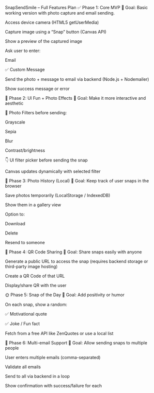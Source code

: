 SnapSendSmile – Full Features Plan
✅ Phase 1: Core MVP
🎯 Goal: Basic working version with photo capture and email sending.

 Access device camera (HTML5 getUserMedia)

 Capture image using a “Snap” button (Canvas API)

 Show a preview of the captured image

 Ask user to enter:

 Email

 ✅ Custom Message

 Send the photo + message to email via backend (Node.js + Nodemailer)

 Show success message or error

🎨 Phase 2: UI Fun + Photo Effects
🎯 Goal: Make it more interactive and aesthetic

 📸 Photo Filters before sending:

 Grayscale

 Sepia

 Blur

 Contrast/brightness

 👇 UI filter picker before sending the snap

 Canvas updates dynamically with selected filter

💾 Phase 3: Photo History (Local)
🎯 Goal: Keep track of user snaps in the browser

 Save photos temporarily (LocalStorage / IndexedDB)

 Show them in a gallery view

 Option to:

 Download

 Delete

 Resend to someone

🔗 Phase 4: QR Code Sharing
🎯 Goal: Share snaps easily with anyone

 Generate a public URL to access the snap (requires backend storage or third-party image hosting)

 Create a QR Code of that URL

 Display/share QR with the user

🌞 Phase 5: Snap of the Day
🎯 Goal: Add positivity or humor

 On each snap, show a random:

✅ Motivational quote

✅ Joke / Fun fact

 Fetch from a free API like ZenQuotes or use a local list

👥 Phase 6: Multi-email Support
🎯 Goal: Allow sending snaps to multiple people

 User enters multiple emails (comma-separated)

 Validate all emails

 Send to all via backend in a loop

 Show confirmation with success/failure for each

